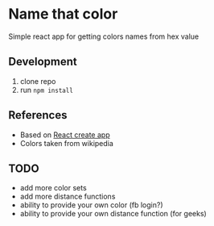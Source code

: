 # Name that color
Simple react app for getting colors names from hex value
## Development
1. clone repo
2. run `npm install`
## References
* Based on [React create app](https://github.com/facebookincubator/create-react-app)
* Colors taken from wikipedia
## TODO
* add more color sets
* add more distance functions
* ability to provide your own color (fb login?)
* ability to provide your own distance function (for geeks)
